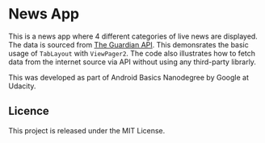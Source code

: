 # News App
This is a news app where 4 different categories of live news are displayed. The data is sourced from [The Guardian API](https://open-platform.theguardian.com/documentation/).
This demonsrates the basic usage of `TabLayout` with `ViewPager2`. The code also illustrates how to fetch data from the internet source via API without using any third-party librarly. 

This was developed as part of Android Basics Nanodegree by Google at Udacity.

## Licence
This project is released under the MIT License.


